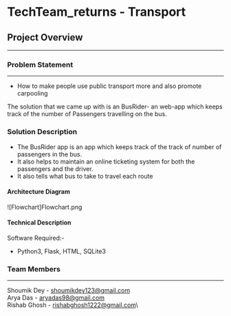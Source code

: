 # TechTeam_returns - Transport

## Project Overview
----------------------------------

### Problem Statement
----------------------------------
* How to make people use public transport more and also promote carpooling

The solution that we came up with is an BusRider- an web-app which keeps track of the number of Passengers travelling on the bus.

### Solution Description

* The BusRider app is an app which keeps track of the track of number of passengers in the bus.
* It also helps to maintain an online ticketing system for both the passengers and the driver.
* It also tells what bus to take to travel each route 


#### Architecture Diagram

![Flowchart]Flowchart.png

#### Technical Description

Software Required:- 
* Python3, Flask, HTML, SQLite3


### Team Members
----------------------------------

Shoumik Dey  - shoumikdey123@gmail.com\
Arya Das     - aryadas98@gmail.com\
Rishab Ghosh - rishabghosh1222@gmail.com\
